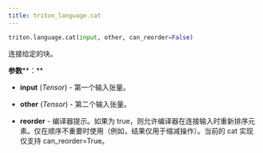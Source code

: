 ```yaml
---
title: triton_language.cat
---
```


```python
triton.language.cat(input, other, can_reorder=False)
```


连接给定的块。


**参数****：**

* **input** (*Tensor*) - 第一个输入张量。

* **other** (*Tensor*) - 第二个输入张量。

* **reorder** - 编译器提示。如果为 true，则允许编译器在连接输入时重新排序元素。仅在顺序不重要时使用（例如，结果仅用于缩减操作）。当前的 cat 实现仅支持 can_reorder=True。

